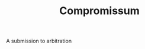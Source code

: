 ---
title: Compromissum
letter: C
permalink: "/definitions/bld-compromissum.html"
body: A submission to arbitration
published_at: '2018-07-07'
source: Black's Law Dictionary 2nd Ed (1910)
layout: post
---